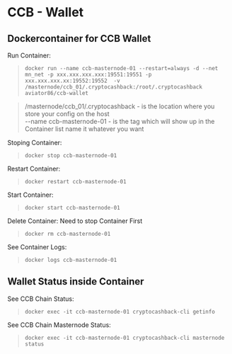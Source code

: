 # <h1>CCB - Wallet
## Dockercontainer for CCB Wallet

Run Container:
>```docker run --name ccb-masternode-01 --restart=always -d --net mn_net -p xxx.xxx.xxx.xxx:19551:19551 -p xxx.xxx.xxx.xx:19552:19552  -v /masternode/ccb_01/.cryptocashback:/root/.cryptocashback aviator86/ccb-wallet```

> /masternode/ccb_01/.cryptocashback - is the location where you store your config on the host  
--name  ccb-masternode-01 - is the tag which will show up in the Container list name it whatever you want

Stoping Container:
>```docker stop ccb-masternode-01```

Restart Container:
>```docker restart ccb-masternode-01```

Start Container:
>```docker start ccb-masternode-01```

Delete Container: Need to stop Container First
>```docker rm ccb-masternode-01```

See Container Logs:
>```docker logs ccb-masternode-01```

## Wallet Status inside Container
See CCB Chain Status:
>```docker exec -it ccb-masternode-01 cryptocashback-cli getinfo```

See CCB Chain Masternode Status:
>```docker exec -it ccb-masternode-01 cryptocashback-cli masternode status```